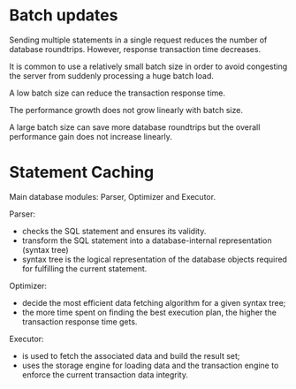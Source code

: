 # Batch updates

Sending multiple statements in a single request reduces the number of database roundtrips. However, response transaction time decreases.

It is common to use a relatively small batch size in order to avoid congesting the server from suddenly processing a huge batch load.

A low batch size can reduce the transaction response time.

The performance growth does not grow linearly with batch size.

A large batch size can save more database roundtrips but the overall performance gain does not increase linearly.

# Statement Caching

Main database modules: Parser, Optimizer and Executor.

Parser: 
* checks the SQL statement and ensures its validity.
* transform the SQL statement into a database-internal representation (syntax tree)
* syntax tree is the logical representation of the database objects required for fulfilling the current statement.

Optimizer: 
* decide the most efficient data fetching algorithm for a given syntax tree;
* the more time spent on finding the best execution plan, the higher the transaction response time gets.

Executor:
* is used to fetch the associated data and build the result set;
* uses the storage engine for loading data and the transaction engine to enforce the current transaction data integrity.

